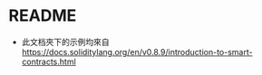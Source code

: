 # README

* 此文档夾下的示例均來自 https://docs.soliditylang.org/en/v0.8.9/introduction-to-smart-contracts.html
